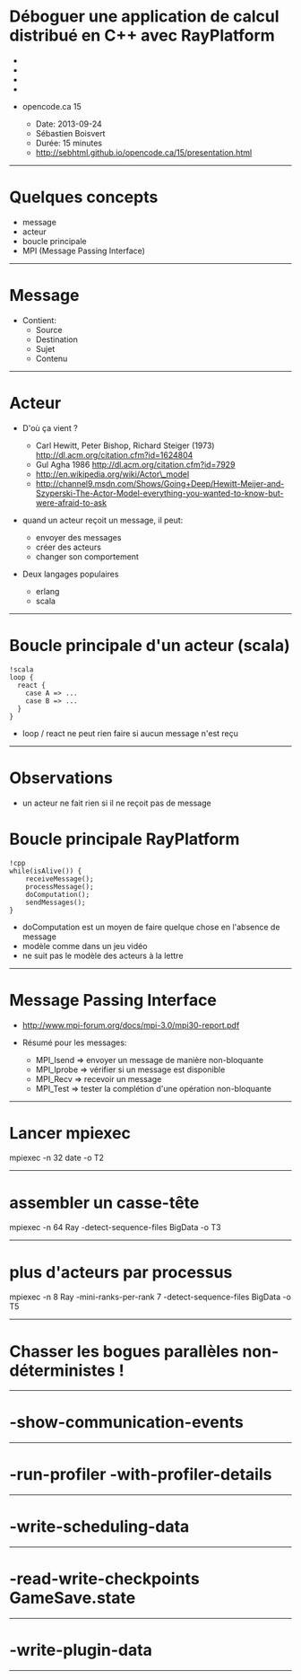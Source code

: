 # Déboguer une application de calcul distribué en C++ avec RayPlatform

-
-
-
-

- opencode.ca 15

	- Date: 2013-09-24
	- Sébastien Boisvert
	- Durée: 15 minutes
	- http://sebhtml.github.io/opencode.ca/15/presentation.html


---

# Quelques concepts

- message
- acteur
- boucle principale
- MPI (Message Passing Interface)

---

# Message

- Contient:
	- Source
	- Destination
	- Sujet
	- Contenu


---

# Acteur

- D'où ça vient ?
	- Carl Hewitt, Peter Bishop, Richard Steiger (1973) http://dl.acm.org/citation.cfm?id=1624804
	- Gul Agha 1986 http://dl.acm.org/citation.cfm?id=7929
	- http://en.wikipedia.org/wiki/Actor\_model
	- http://channel9.msdn.com/Shows/Going+Deep/Hewitt-Meijer-and-Szyperski-The-Actor-Model-everything-you-wanted-to-know-but-were-afraid-to-ask

- quand un acteur reçoit un message, il peut:
	- envoyer des messages
	- créer des acteurs
	- changer son comportement

- Deux langages populaires
	- erlang
	- scala

---

# Boucle principale d'un acteur (scala)

	!scala
	loop {
	  react {
	    case A => ...
	    case B => ...
	  }
	}


- loop / react ne peut rien faire si aucun message n'est reçu

---

# Observations

- un acteur ne fait rien si il ne reçoit pas de message


# Boucle principale RayPlatform

	!cpp
	while(isAlive()) {
		receiveMessage();
		processMessage();
		doComputation();
		sendMessages();
	}

- doComputation est un moyen de faire quelque chose en l'absence de message
- modèle comme dans un jeu vidéo
- ne suit pas le modèle des acteurs à la lettre

---

# Message Passing Interface

- http://www.mpi-forum.org/docs/mpi-3.0/mpi30-report.pdf

- Résumé pour les messages:
	- MPI_Isend => envoyer un message de manière non-bloquante
	- MPI_Iprobe => vérifier si un message est disponible
	- MPI_Recv => recevoir un message
	- MPI_Test => tester la complétion d'une opération non-bloquante

---

# Lancer mpiexec

mpiexec -n 32 date -o T2

---

# assembler un casse-tête

mpiexec -n 64 Ray -detect-sequence-files BigData -o T3

---

# plus d'acteurs par processus

mpiexec -n 8 Ray -mini-ranks-per-rank 7 -detect-sequence-files BigData -o T5

---

# Chasser les bogues parallèles non-déterministes !


---

# -show-communication-events

---

# -run-profiler -with-profiler-details

---

# -write-scheduling-data

---

# -read-write-checkpoints GameSave.state

---

# -write-plugin-data

---

